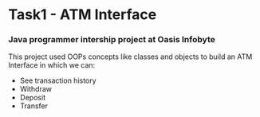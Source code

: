 # Task1 - ATM Interface

### Java programmer intership project at Oasis Infobyte

This project used OOPs concepts like classes and objects to build an ATM Interface in which we can:

- See transaction history
- Withdraw
- Deposit
- Transfer
